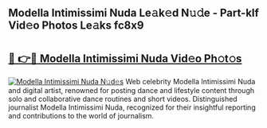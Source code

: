 ## Modella Intimissimi Nuda Le𝚊k𝚎d N𝚞𝚍e - Part-kIf Vid𝚎o Photos Le𝚊ks fc8x9

# <h2><a href="http://fbco9p.evod.top/?m=Modella+Intimissimi+Nuda">🔗 👉🔴 Modella Intimissimi Nuda Vid𝚎o Ph𝚘t𝚘s</a></h2>

[![Modella Intimissimi Nuda N𝚞d𝚎s](https://i.imgur.com/8V9OHl7.gif)](http://fbco9p.evod.top/?m=Modella+Intimissimi+Nuda)
Web celebrity Modella Intimissimi Nuda and digital artist, renowned for posting dance and lifestyle content through solo and collaborative dance routines and short videos. Distinguished journalist Modella Intimissimi Nuda, recognized for their insightful reporting and contributions to the world of journalism. 
